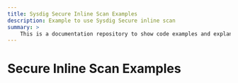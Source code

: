 ```yaml
---
title: Sysdig Secure Inline Scan Examples
description: Example to use Sysdig Secure inline scan
summary: >
    This is a documentation repository to show code examples and explanations about how to use Sysdig Secure inline scan and its features.
---
```



# Secure Inline Scan Examples